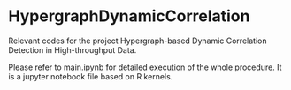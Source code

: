 # HypergraphDynamicCorrelation
Relevant codes for the project Hypergraph-based Dynamic Correlation Detection in High-throughput Data.

Please refer to main.ipynb for detailed execution of the whole procedure. It is a jupyter notebook file based on R kernels. 
